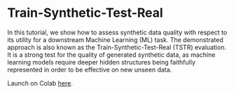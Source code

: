 # Train-Synthetic-Test-Real

In this tutorial, we show how to assess synthetic data quality with respect to its utility for a downstream Machine Learning (ML) task. The demonstrated 
approach is also known as the Train-Synthetic-Test-Real (TSTR) evaluation. It is a strong test for the quality of generated synthetic data, 
as machine learning models require deeper hidden structures being faithfully represented in order to be effective on new unseen data.

Launch on Colab [here](https://colab.research.google.com/github/mostly-ai/mostly-tutorials/blob/dev/train-synthetic-test-real/TSTR.ipynb).

